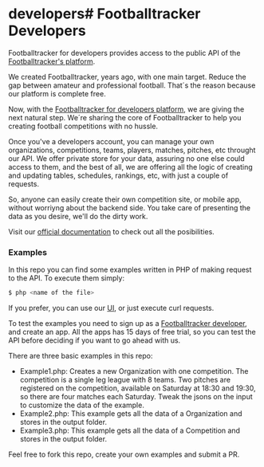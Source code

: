 # developers# Footballtracker Developers

Footballtracker for developers provides access to the public API of the [Footballtracker's platform](https://www.football-tracker.com).

We created Footballtracker, years ago, with one main target. Reduce the gap between amateur and professional football. That´s the reason because our platform is complete free.

Now, with the [Footballtracker for developers platform](https://www.developers.football-tracker.com), we are giving the next natural step. We´re sharing the core of Footballtracker to help you creating football competitions with no hussle.

Once you've a developers account, you can manage your own organizations, competitions, teams, players, matches, pitches, etc throught our API. We offer private store for your data, assuring no one else could access to them, and the best of all, we are offering all the logic of creating and updating tables, schedules, rankings, etc, with just a couple of requests.

So, anyone can easily create their own competition site, or mobile app, without worriyng about the backend side. You take care of presenting the data as you desire, we'll do the dirty work.

Visit our [official documentation](https://www.developers.football-tracker.com/documentation) to check out all the posibilities.

### Examples

In this repo you can find some examples written in PHP of making request to the API. To execute them simply:
```sh
$ php <name of the file>
```
If you prefer, you can use our [UI](https://www.developers.football-tracker.com/documentation), or just execute curl requests. 

To test the examples you need to sign up as a [Footballtracker developer](https://www.developers.football-tracker.com/signup), and create an app. All the apps has 15 days of free trial, so you can test the API before deciding if you want to go ahead with us.

There are three basic examples in this repo:
- Example1.php: Creates a new Organization with one competition. The competition is a single leg league with 8 teams.
Two pitches are registered on the competition, available on Saturday at 18:30 and 19:30, so there are four matches each Saturday. Tweak the jsons on the input to customize the data of the example.
- Example2.php: This example gets all the data of a Organization and stores in the output folder.
- Example3.php: This example gets all the data of a Competition and stores in the output folder.

Feel free to fork this repo, create your own examples and submit a PR.
